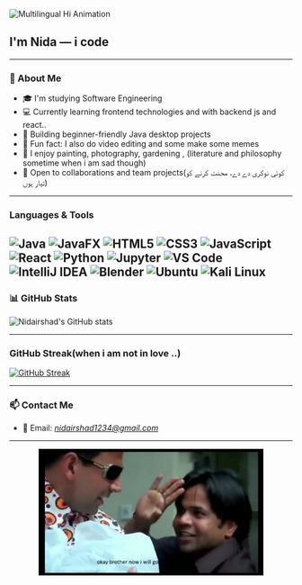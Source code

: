 
<p>
  <img src="https://readme-typing-svg.herokuapp.com?font=Fira+Code&duration=3000&pause=1000&center=true&vCenter=true&width=500&lines=Hi!;As-salamu+alaykum!;Namaste!;Hola!;Bonjour!;Hallo!+🇩🇪;Ciao!;Konnichiwa!;Annyeonghaseyo!+🇰🇷;Merhaba!+🇹🇷;Salam!+;Sawasdee!+🇹🇭;Zdravstvuyte!+🇷🇺;Nǐ+Hǎo!+🇨🇳;Hej!+🇸🇪;Olá!+🇧🇷;Hello!+🌎" alt="Multilingual Hi Animation" />
</p>

<h2>I'm Nida — i code </h2>

---

### 🧠 About Me

- 🎓 I'm studying Software Engineering  
- 💻 Currently learning frontend technologies and with backend js and react..
- 🚀 Building beginner-friendly Java desktop projects 
- 🐄 Fun fact: I also do video editing and some make some memes
- 🎨 I enjoy painting, photography, gardening , (literature and philosophy sometime when i am sad though)  
- 🤝 Open to collaborations and team projects(کوئی نوکری دے دے، محنت کرنے کو تیار ہوں)

---

### Languages & Tools

![Java](https://img.shields.io/badge/Java-ED8B00?style=for-the-badge&logo=java&logoColor=white)
![JavaFX](https://img.shields.io/badge/JavaFX-007396?style=for-the-badge&logo=java&logoColor=white)
![HTML5](https://img.shields.io/badge/html5-e34c26?style=for-the-badge&logo=html5&logoColor=white)
![CSS3](https://img.shields.io/badge/css3-264de4?style=for-the-badge&logo=css3&logoColor=white)
![JavaScript](https://img.shields.io/badge/JavaScript-F7DF1E?style=for-the-badge&logo=javascript&logoColor=black)
![React](https://img.shields.io/badge/React-20232A?style=for-the-badge&logo=react&logoColor=61DAFB)
![Python](https://img.shields.io/badge/Python-3776AB?style=for-the-badge&logo=python&logoColor=white)
![Jupyter](https://img.shields.io/badge/Jupyter-F37626?style=for-the-badge&logo=jupyter&logoColor=white)
![VS Code](https://img.shields.io/badge/VSCode-007ACC?style=for-the-badge&logo=visual-studio-code&logoColor=white)
![IntelliJ IDEA](https://img.shields.io/badge/IntelliJIDEA-000000?style=for-the-badge&logo=intellijidea&logoColor=white)
![Blender](https://img.shields.io/badge/Blender-F5792A?style=for-the-badge&logo=blender&logoColor=white)
![Ubuntu](https://img.shields.io/badge/Ubuntu-E95420?style=for-the-badge&logo=ubuntu&logoColor=white)
![Kali Linux](https://img.shields.io/badge/KaliLinux-557C94?style=for-the-badge&logo=kalilinux&logoColor=white)
---

### 📊 GitHub Stats

![Nidairshad's GitHub stats](https://github-readme-stats.vercel.app/api?username=Nidairshad&show_icons=true&theme=tokyonight)

---

###  GitHub Streak(when i am not in love ..)

[![GitHub Streak](https://streak-stats.demolab.com/?user=Nidairshad&theme=tokyonight)](https://git.io/streak-stats)

---

### 📫 Contact Me

- 📧 Email: *nidairshad1234@gmail.com*


---



<p align="center">
  <img src="https://github.com/Nidairshad/Nidairshad/blob/main/acha_bhai_ab_mai_chalta_hun.jpg" width="400" />
</p>

